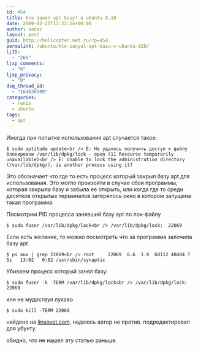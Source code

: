 ```yaml
---
id: 454
title: Кто занял apt базу? в ubuntu 8.10
date: 2009-02-25T13:23:14+00:00
author: vanoc
layout: post
guid: http://helicopter.net.ru/?p=454
permalink: /ubuntu/kto-zanyal-apt-bazu-v-ubuntu-810/
ljID:
  - "265"
ljxp_comments:
  - "0"
ljxp_privacy:
  - "0"
dsq_thread_id:
  - "164630509"
categories:
  - runix
  - ubuntu
tags:
  - apt
---
```

Иногда при попытке использования apt случается такое:

`$ sudo aptitude update<br />
E: Не удалось получить доступ к файлу блокировки /var/lib/dpkg/lock - open (11 Resource temporarily unavailable)<br />
E: Unable to lock the administration directory (/var/lib/dpkg/), is another process using it?`

Это обозначает что где то есть процесс который закрыл базу apt для использования. Это могло произойти в случае сбоя программы, которая закрыла базу и забыла ее открыть, или когда где то среди десятков открытых терминалов затерялось окно в котором запущена такая программа.

Посмотрим PID процесса занявший базу apt по лок-файлу

`$ sudo fuser /var/lib/dpkg/lock<br />
/var/lib/dpkg/lock:  22069`

Если есть желание, то можно посмотреть что за программа залочила базу apt

`$ ps aux | grep 22069<br />
root     22069  6.6  1.9  68112 40484 ?        Ss   13:02   0:02 /usr/sbin/synaptic`

Убиваем процесс который занял базу:

`$ sudo fuser -k -TERM /var/lib/dpkg/lock<br />
/var/lib/dpkg/lock:  22069`

или не мудрствуя лукаво

`$ sudo kill -TERM 22069`

найдено на [linsovet.com](http://linsovet.com/apt-fuser-find-lock-pid). надеюсь автор не против. подредактировал для убунту. 

обидно, что не нашел эту статью раньше.